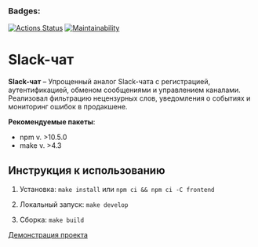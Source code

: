 ### Badges:
[![Actions Status](https://github.com/Polyquid/frontend-project-12/actions/workflows/hexlet-check.yml/badge.svg)](https://github.com/Polyquid/frontend-project-12/actions)
[![Maintainability](https://api.codeclimate.com/v1/badges/9038917fca48fa4fa1f7/maintainability)](https://codeclimate.com/github/Polyquid/frontend-project-12/maintainability)

# Slack-чат

**Slack-чат** – Упрощенный аналог Slack-чата с регистрацией, аутентификацией, обменом сообщениями и управлением каналами. Реализовал фильтрацию нецензурных слов, уведомления о событиях и мониторинг ошибок в продакшене.

**Рекомендуемые пакеты**:

- npm v. >10.5.0
- make v. >4.3

## Инструкция к использованию

1. Установка: `make install` или `npm ci && npm ci -C frontend`

2. Локальный запуск: `make develop`

3. Сборка: `make build`

[Демонстрация проекта](https://frontend-project-12-1hwn.onrender.com/)